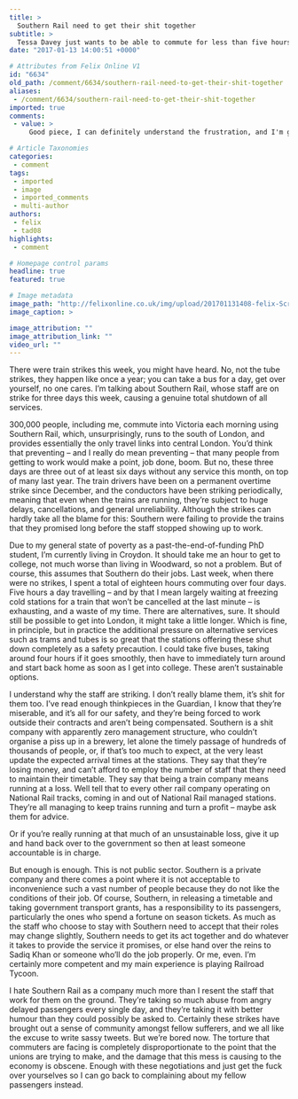 ```yaml
---
title: >
  Southern Rail need to get their shit together
subtitle: >
  Tessa Davey just wants to be able to commute for less than five hours a day
date: "2017-01-13 14:00:51 +0000"

# Attributes from Felix Online V1
id: "6634"
old_path: /comment/6634/southern-rail-need-to-get-their-shit-together
aliases:
 - /comment/6634/southern-rail-need-to-get-their-shit-together
imported: true
comments:
 - value: >
     Good piece, I can definitely understand the frustration, and I'm glad that you have recognised that the strikes are mostly about safety. You are also correct in saying that 'train companies run at a loss' is total bs. Ask Abellio, who are owned by the Dutch national rail service. Yep, re-nationalisation sounds like a good idea to me. Though Sadiq Khan's handling of the tube strikes was less than impressive.,Good piece, I can definitely understand the frustration, and I'm glad that you have recognised that the strikes are mostly about safety. You are also correct in saying that 'train companies run at a loss' is total bs. Ask Abellio, who are owned by the Dutch national rail service. Yep, re-nationalisation sounds like a good idea to me. Though Sadiq Khan's handling of the tube strikes was less than impressive.,Good piece, I can definitely understand the frustration, and I'm glad that you have recognised that the strikes are mostly about safety. You are also correct in saying that 'train companies run at a los

# Article Taxonomies
categories:
 - comment
tags:
 - imported
 - image
 - imported_comments
 - multi-author
authors:
 - felix
 - tad08
highlights:
 - comment

# Homepage control params
headline: true
featured: true

# Image metadata
image_path: "http://felixonline.co.uk/img/upload/201701131408-felix-Screen Shot 2017-01-13 at 14.04.21.png"
image_caption: >

image_attribution: ""
image_attribution_link: ""
video_url: ""
---
```


There were train strikes this week, you might have heard. No, not the tube strikes, they happen like once a year; you can take a bus for a day, get over yourself, no one cares. I’m talking about Southern Rail, whose staff are on strike for three days this week, causing a genuine total shutdown of all services.

300,000 people, including me, commute into Victoria each morning using Southern Rail, which, unsurprisingly, runs to the south of London, and provides essentially the only travel links into central London. You’d think that preventing – and I really do mean preventing – that many people from getting to work would make a point, job done, boom. But no, these three days are three out of at least six days without any service this month, on top of many last year. The train drivers have been on a permanent overtime strike since December, and the conductors have been striking periodically, meaning that even when the trains are running, they’re subject to huge delays, cancellations, and general unreliability. Although the strikes can hardly take all the blame for this: Southern were failing to provide the trains that they promised long before the staff stopped showing up to work.

Due to my general state of poverty as a past-the-end-of-funding PhD student, I’m currently living in Croydon. It should take me an hour to get to college, not much worse than living in Woodward, so not a problem. But of course, this assumes that Southern do their jobs. Last week, when there were no strikes, I spent a total of eighteen hours commuting over four days. Five hours a day travelling – and by that I mean largely waiting at freezing cold stations for a train that won’t be cancelled at the last minute – is exhausting, and a waste of my time.
There are alternatives, sure. It should still be possible to get into London, it might take a little longer. Which is fine, in principle, but in practice the additional pressure on alternative services such as trams and tubes is so great that the stations offering these shut down completely as a safety precaution. I could take five buses, taking around four hours if it goes smoothly, then have to immediately turn around and start back home as soon as I get into college. These aren’t sustainable options.

I understand why the staff are striking. I don’t really blame them, it’s shit for them too. I’ve read enough thinkpieces in the Guardian, I know that they’re miserable, and it’s all for our safety, and they’re being forced to work outside their contracts and aren’t being compensated. Southern is a shit company with apparently zero management structure, who couldn’t organise a piss up in a brewery, let alone the timely passage of hundreds of thousands of people, or, if that’s too much to expect, at the very least update the expected arrival times at the stations. They say that they’re losing money, and can’t afford to employ the number of staff that they need to maintain their timetable. They say that being a train company means running at a loss. Well tell that to every other rail company operating on National Rail tracks, coming in and out of National Rail managed stations. They’re all managing to keep trains running and turn a profit – maybe ask them for advice.

Or if you’re really running at that much of an unsustainable loss, give it up and hand back over to the government so then at least someone accountable is in charge.

But enough is enough. This is not public sector. Southern is a private company and there comes a point where it is not acceptable to inconvenience such a vast number of people because they do not like the conditions of their job. Of course, Southern, in releasing a timetable and taking government transport grants, has a responsibility to its passengers, particularly the ones who spend a fortune on season tickets. As much as the staff who choose to stay with Southern need to accept that their roles may change slightly, Southern needs to get its act together and do whatever it takes to provide the service it promises, or else hand over the reins to Sadiq Khan or someone who’ll do the job properly. Or me, even. I’m certainly more competent and my main experience is playing Railroad Tycoon.

I hate Southern Rail as a company much more than I resent the staff that work for them on the ground. They’re taking so much abuse from angry delayed passengers every single day, and they’re taking it with better humour than they could possibly be asked to. Certainly these strikes have brought out a sense of community amongst fellow sufferers, and we all like the excuse to write sassy tweets. But we’re bored now. The torture that commuters are facing is completely disproportionate to the point that the unions are trying to make, and the damage that this mess is causing to the economy is obscene. Enough with these negotiations and just get the fuck over yourselves so I can go back to complaining about my fellow passengers instead.
